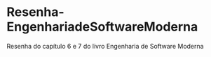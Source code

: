 # Resenha-EngenhariadeSoftwareModerna
Resenha do capítulo 6 e 7 do livro Engenharia de Software Moderna

